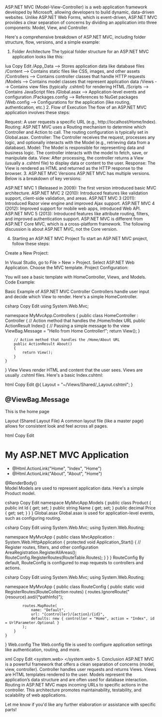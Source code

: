 ASP.NET MVC (Model-View-Controller) is a web application framework developed by Microsoft, allowing developers to build dynamic, data-driven websites. Unlike ASP.NET Web Forms, which is event-driven, ASP.NET MVC provides a clear separation of concerns by dividing an application into three components: Model, View, and Controller.

Here's a comprehensive breakdown of ASP.NET MVC, including folder structure, flow, versions, and a simple example:

1. Folder Architecture
The typical folder structure for an ASP.NET MVC application looks like this:

lua
Copy
Edit
/App_Data              --> Stores application data like database files
/Content               --> Contains static files like CSS, images, and other assets
/Controllers           --> Contains controller classes that handle HTTP requests
/Models                --> Contains model classes that represent application data
/Views                 --> Contains view files (typically .cshtml) for rendering HTML
/Scripts               --> Contains JavaScript files
/Global.asax           --> Application-level events and configuration
/Packages.config       --> References to NuGet packages
/Web.config            --> Configurations for the application (like routing, authentication, etc.)
2. Flow of Execution
The flow of an ASP.NET MVC application involves these steps:

Request: A user requests a specific URL (e.g., http://localhost/Home/Index).
Routing: ASP.NET MVC uses a Routing mechanism to determine which Controller and Action to call. The routing configuration is typically set in Global.asax.
Controller: The Controller receives the request, processes any logic, and optionally interacts with the Model (e.g., retrieving data from a database).
Model: The Model is responsible for representing data and business logic. The controller interacts with the model to fetch, save, or manipulate data.
View: After processing, the controller returns a View (usually a .cshtml file) to display data or content to the user.
Response: The View is rendered as HTML and returned as the HTTP response to the browser.
3. ASP.NET MVC Versions
ASP.NET MVC has multiple versions. Below is a breakdown of key versions:

ASP.NET MVC 1 (Released in 2009): The first version introduced basic MVC architecture.
ASP.NET MVC 2 (2010): Introduced features like validation support, client-side validation, and areas.
ASP.NET MVC 3 (2011): Introduced Razor view engine and improved Ajax support.
ASP.NET MVC 4 (2012): Improved support for mobile web apps, introduced Web API.
ASP.NET MVC 5 (2013): Introduced features like attribute routing, filters, and improved authentication support.
ASP.NET MVC is different from ASP.NET Core MVC, which is a cross-platform framework. The following discussion is about ASP.NET MVC, not the Core version.

4. Starting an ASP.NET MVC Project
To start an ASP.NET MVC project, follow these steps:

Create a New Project:

In Visual Studio, go to File > New > Project.
Select ASP.NET Web Application.
Choose the MVC template.
Project Configuration:

You will see a basic template with HomeController, Views, and Models.
Code Example:

Basic Example of ASP.NET MVC
Controller
Controllers handle user input and decide which View to render. Here's a simple HomeController.

csharp
Copy
Edit
using System.Web.Mvc;

namespace MyMvcApp.Controllers
{
    public class HomeController : Controller
    {
        // Action method that handles the /Home/Index URL
        public ActionResult Index()
        {
            // Passing a simple message to the view
            ViewBag.Message = "Hello from Home Controller!";
            return View();
        }

        // Action method that handles the /Home/About URL
        public ActionResult About()
        {
            return View();
        }
    }
}
View
Views render HTML and content that the user sees. Views are usually .cshtml files. Here's a basic Index.cshtml:

html
Copy
Edit
@{
    Layout = "~/Views/Shared/_Layout.cshtml";
}

<h2>@ViewBag.Message</h2>
<p>This is the home page</p>
Layout (Shared Layout File)
A common layout file (like a master page) allows for consistent look and feel across all pages.

html
Copy
Edit
<!DOCTYPE html>
<html>
<head>
    <title>@ViewBag.Title - MyMvcApp</title>
    <link href="~/Content/Site.css" rel="stylesheet" type="text/css" />
</head>
<body>
    <div id="header">
        <h1>My ASP.NET MVC Application</h1>
        <ul>
            <li>@Html.ActionLink("Home", "Index", "Home")</li>
            <li>@Html.ActionLink("About", "About", "Home")</li>
        </ul>
    </div>
    <div id="content">
        @RenderBody()
    </div>
</body>
</html>
Model
Models are used to represent application data. Here's a simple Product model.

csharp
Copy
Edit
namespace MyMvcApp.Models
{
    public class Product
    {
        public int Id { get; set; }
        public string Name { get; set; }
        public decimal Price { get; set; }
    }
}
Global.asax
Global.asax is used for application-level events, such as configuring routing.

csharp
Copy
Edit
using System.Web.Mvc;
using System.Web.Routing;

namespace MyMvcApp
{
    public class MvcApplication : System.Web.HttpApplication
    {
        protected void Application_Start()
        {
            // Register routes, filters, and other configuration
            AreaRegistration.RegisterAllAreas();
            RouteConfig.RegisterRoutes(RouteTable.Routes);
        }
    }
}
RouteConfig
By default, RouteConfig is configured to map requests to controllers and actions.

csharp
Copy
Edit
using System.Web.Mvc;
using System.Web.Routing;

namespace MyMvcApp
{
    public class RouteConfig
    {
        public static void RegisterRoutes(RouteCollection routes)
        {
            routes.IgnoreRoute("{resource}.axd/{*pathInfo}");

            routes.MapRoute(
                name: "Default",
                url: "{controller}/{action}/{id}",
                defaults: new { controller = "Home", action = "Index", id = UrlParameter.Optional }
            );
        }
    }
}
Web.config
The Web.config file is used to configure application settings like authentication, routing, and more.

xml
Copy
Edit
<configuration>
  <system.web>
    <compilation targetFramework="4.8" />
    <authentication mode="Forms" />
    <authorization>
      <deny users="?" />
    </authorization>
  </system.web>
</configuration>
5. Conclusion
ASP.NET MVC is a powerful framework that offers a clean separation of concerns (model, view, controller).
Controller handles user requests and returns Views.
Views are HTML templates rendered to the user.
Models represent the application’s data structure and are often used for database interaction.
Routing in ASP.NET MVC maps incoming URLs to specific actions in the controller.
This architecture promotes maintainability, testability, and scalability of web applications.

Let me know if you'd like any further elaboration or assistance with specific parts!
